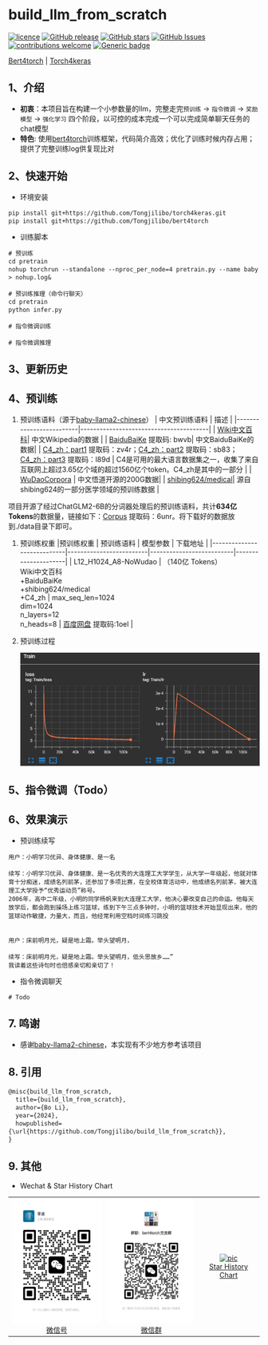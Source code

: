 # build_llm_from_scratch

[![licence](https://img.shields.io/github/license/Tongjilibo/build_llm_from_scratch.svg?maxAge=3600)](https://github.com/Tongjilibo/build_llm_from_scratch/blob/master/LICENSE)
[![GitHub release](https://img.shields.io/github/release/Tongjilibo/build_llm_from_scratch.svg?maxAge=3600)](https://github.com/Tongjilibo/build_llm_from_scratch/releases)
[![GitHub stars](https://img.shields.io/github/stars/Tongjilibo/build_llm_from_scratch?style=social)](https://github.com/Tongjilibo/build_llm_from_scratch)
[![GitHub Issues](https://img.shields.io/github/issues/Tongjilibo/build_llm_from_scratch.svg)](https://github.com/Tongjilibo/build_llm_from_scratch/issues)
[![contributions welcome](https://img.shields.io/badge/contributions-welcome-brightgreen.svg?style=flat)](https://github.com/Tongjilibo/build_llm_from_scratch/issues)
[![Generic badge](https://img.shields.io/badge/wechat-join-green.svg?logo=wechat)](https://github.com/Tongjilibo/build_llm_from_scratch/blob/master/docs/pics/wechat_group.jpg)

[Bert4torch](https://github.com/Tongjilibo/bert4torch) |
[Torch4keras](https://github.com/Tongjilibo/torch4keras)

## 1、介绍
- **初衷**：本项目旨在构建一个小参数量的llm，完整走完`预训练` -> `指令微调`  -> `奖励模型`  -> `强化学习` 四个阶段，以可控的成本完成一个可以完成简单聊天任务的chat模型
- **特色**: 使用[bert4torch](https://github.com/Tongjilibo/bert4torch)训练框架，代码简介高效；优化了训练时候内存占用；提供了完整训练log供复现比对

## 2、快速开始
- 环境安装
```shell
pip install git+https://github.com/Tongjilibo/torch4keras.git
pip install git+https://github.com/Tongjilibo/bert4torch
```
- 训练脚本
```shell
# 预训练
cd pretrain
nohup torchrun --standalone --nproc_per_node=4 pretrain.py --name baby > nohup.log&

# 预训练推理（命令行聊天）
cd pretrain
python infer.py

# 指令微调训练

# 指令微调推理
```

## 3、更新历史

## 4、预训练
1. 预训练语料（源于[baby-llama2-chinese](https://github.com/DLLXW/baby-llama2-chinese)）
   | 中文预训练语料               | 描述                                      |
   |-------------------------|----------------------------------------|
   | [Wiki中文百科](https://huggingface.co/datasets/pleisto/wikipedia-cn-20230720-filtered)| 中文Wikipedia的数据 |
   | [BaiduBaiKe](https://pan.baidu.com/s/1jIpCHnWLTNYabftavo3DVw?pwd=bwvb) 提取码: bwvb| 中文BaiduBaiKe的数据|
   | [C4_zh：part1](https://pan.baidu.com/s/18O2Tj_PPB718K8gnaWrWUQ) 提取码：zv4r；[C4_zh：part2](https://pan.baidu.com/s/11PTgtUfFXvpNkOige9Iw4w) 提取码：sb83；[C4_zh：part3](https://pan.baidu.com/s/1248QfTS8QHPojYW-0fd5jQ) 提取码：l89d | C4是可用的最大语言数据集之一，收集了来自互联网上超过3.65亿个域的超过1560亿个token。C4_zh是其中的一部分 |
   | [WuDaoCorpora](https://data.baai.ac.cn/details/WuDaoCorporaText) | 中文悟道开源的200G数据|
   | [shibing624/medical](https://huggingface.co/datasets/shibing624/medical/tree/main)| 源自shibing624的一部分医学领域的预训练数据 |

项目开源了经过ChatGLM2-6B的分词器处理后的预训练语料，共计**634亿Tokens**的数据量，链接如下：[Corpus](https://pan.baidu.com/s/18o4gF-G68qfgOGWQXgAg3g) 提取码：6unr。将下载好的数据放到./data目录下即可。

1. 预训练权重
   |预训练权重 | 预训练语料         | 模型参数              | 下载地址                       |
   |----------------------------|-------------------------|--------------------------|---------------------|
   | L12_H1024_A8-NoWudao       | （140亿 Tokens）<br/>Wiki中文百科<br/>+BaiduBaiKe<br/>+shibing624/medical<br/>+C4_zh | max_seq_len=1024<br/>dim=1024<br/>n_layers=12<br/>n_heads=8  | [百度网盘](https://pan.baidu.com/s/1Zvk2Nuf7fsOPKJOk-Tjjcg?pwd=1oel) 提取码:1oel |

2. 预训练过程

   ![tensorboard](./docs/pics/tensorboard.png)

## 5、指令微调（Todo）

## 6、效果演示
- 预训练续写
```shell
用户：小明学习优异、身体健康、是一名

续写：小明学习优异、身体健康、是一名优秀的大连理工大学学生，从大学一年级起，他就对体育十分痴迷，成绩名列前茅，还参加了多项比赛，在全校体育活动中，他成绩名列前茅，被大连理工大学授予“优秀运动员”称号。
2006年，高中二年级，小明的同学杨帆来到大连理工大学，他决心要改变自己的命运。他每天放学后，都会跑到操场上练习篮球，练到下午三点多钟时，小明的篮球技术开始显现出来，他的篮球动作敏捷，力量大，而且，他经常利用空档时间练习跳投


用户：床前明月光，疑是地上霜。举头望明月，

续写：床前明月光，疑是地上霜。举头望明月，低头思故乡……”
我读着这些诗句时也倍感亲切和亲切了！
```

- 指令微调聊天
```shell
# Todo
```

## 7. 鸣谢

- 感谢[baby-llama2-chinese](https://github.com/DLLXW/baby-llama2-chinese)，本实现有不少地方参考该项目

## 8. 引用

```
@misc{build_llm_from_scratch,
  title={build_llm_from_scratch},
  author={Bo Li},
  year={2024},
  howpublished={\url{https://github.com/Tongjilibo/build_llm_from_scratch}},
}
```

## 9. 其他

- Wechat & Star History Chart

<table border="0">
  <tbody>
    <tr align="center" >
      <td>
         <a href="https://github.com/Tongjilibo"><img width="200" height="250" src="./docs/pics/wechat.jpg" alt="pic"></a><br>
         <a href="https://github.com/Tongjilibo">微信号</a> 
      </td>
      <td>
         <a href="https://github.com/Tongjilibo"><img width="190" height="250" src="./docs/pics/wechat_group.jpg" alt="pic"></a><br>
         <a href="https://github.com/Tongjilibo">微信群</a> 
      </td>
      <td>
         <a href="https://star-history.com/#Tongjilibo/bert4torch&Date"><img width="400" height="250" src="https://api.star-history.com/svg?repos=Tongjilibo/bert4torch&type=Date" alt="pic"></a><br>
         <a href="https://star-history.com/#Tongjilibo/bert4torch&Date">Star History Chart</a> 
      </td>    
      </tr>
  </tbody>
</table>
